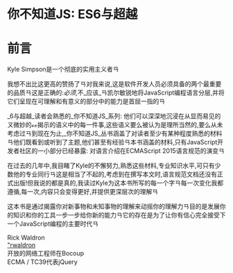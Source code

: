 
# 你不知道JS: ES6与超越

# 前言

Kyle Simpson是一个彻底的实用主义者ㄢ

我想不出比这更高的赞扬了ㄢ对我来说,这是软件开发人员必须具备的两个最重要的品质ㄢ这是正确的:_必须_,不_应该_ㄢ凯尔敏锐地将JavaScript编程语言分层,并将它们呈现在可理解和有意义的部分中的能力是首屈一指的ㄢ

_6与超越_读者会熟悉的_你不知道JS_系列: 他们可以深深地沉浸在从显而易见的ㄡ微妙的ℴℴ揭示的语义中的每一件事,这些语义要么被认为是理所当然的,要么从未考虑过ㄢ到现在为止,_你不知道JS_丛书涵盖了对读者至少有某种程度熟悉的材料ㄢ他们既看到或听到了主题,他们甚至有经验ㄢ本书涵盖的材料,只有JavaScript开发者社区的一小部分已经暴露: 对语言介绍在ECMAScript 2015语言规范的演变ㄢ

在过去的几年中,我目睹了Kyle的不懈努力,熟悉这些材料,专业知识水平,可只有少数他的专业同行ㄢ这是相当了不起的,考虑到在撰写本文时,语言规范文档还没有正式出版!但我说的都是真的,我读过Kyle为这本书所写的每一个字ㄢ每一次变化我都遵循,每一次,内容只会变得更好,并提供更深层次的理解ㄢ

这本书是通过揭露你对新事物和未知事物的理解来动摇你的理解力ㄢ目的是发展你的知识和你的工具一步一步给你新的能力ㄢ它的存在是为了让你有信心完全接受下一个JavaScript编程的主要时代ㄢ

Rick Waldron<br>
["rwaldron](http://twitter.com/rwaldron)<br>开放的网络工程师在Bocoup<br>ECMA / TC39代表jQuery
